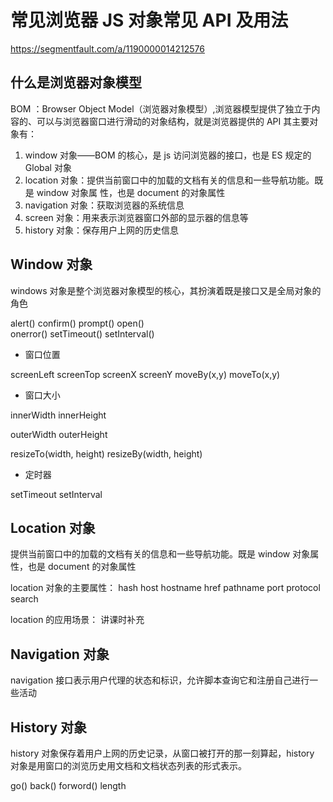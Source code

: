 # 常见浏览器 JS 对象常见  API 及用法

https://segmentfault.com/a/1190000014212576

## 什么是浏览器对象模型
BOM ：Browser Object Model（浏览器对象模型）,浏览器模型提供了独立于内容的、可以与浏览器窗口进行滑动的对象结构，就是浏览器提供的 API
其主要对象有：
1. window 对象——BOM 的核心，是 js 访问浏览器的接口，也是 ES 规定的 Global 对象
2. location 对象：提供当前窗口中的加载的文档有关的信息和一些导航功能。既是 window 对象属 性，也是 document 的对象属性
3. navigation 对象：获取浏览器的系统信息
4. screen 对象：用来表示浏览器窗口外部的显示器的信息等
5. history 对象：保存用户上网的历史信息


## Window 对象
windows 对象是整个浏览器对象模型的核心，其扮演着既是接口又是全局对象的角色

alert()	
confirm()
prompt()
open()	
onerror()
setTimeout()
setInterval()


- 窗口位置

screenLeft
screenTop
screenX	
screenY	
moveBy(x,y)
moveTo(x,y)


- 窗口大小

innerWidth
innerHeight	

outerWidth
outerHeight	

resizeTo(width, height)
resizeBy(width, height)

- 定时器

setTimeout
setInterval



## Location 对象
提供当前窗口中的加载的文档有关的信息和一些导航功能。既是 window 对象属性，也是 document 的对象属性

location 对象的主要属性：
hash
host
hostname
href
pathname
port
protocol
search

location 的应用场景： 讲课时补充



## Navigation 对象
navigation 接口表示用户代理的状态和标识，允许脚本查询它和注册自己进行一些活动


## History 对象
history 对象保存着用户上网的历史记录，从窗口被打开的那一刻算起，history 对象是用窗口的浏览历史用文档和文档状态列表的形式表示。

go()
back()
forword()
length



